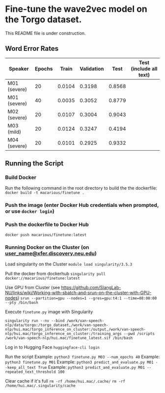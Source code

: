 # Fine-tune the wave2vec model on the Torgo dataset.
This README file is under construction.

## Word Error Rates
| Speaker | Epochs | Train | Validation | Test | Test (include all text) |
|---------|--------|-------|------------|------|-----------------|
| M01 (severe) | 20 | 0.0104 | 0.3198 | 0.8568 |        |
| M01 (severe) | 40 | 0.0035 | 0.3052 | 0.8779 |        |
| M02 (severe) | 20 | 0.0107 | 0.3004 | 0.9043 |        |
| M03 (mild)   | 20 | 0.0124 | 0.3247 | 0.4194 |        |
| M04 (severe) | 20 | 0.0101 | 0.2925 | 0.9332 |        |

## Running the Script
### Build Docker
Run the following command in the root directory to build the the dockerfile:
`docker build -t macarious/finetune .`

### Push the image (enter Docker Hub credentials when prompted, or use `docker login`)

### Push the dockerfile to Docker Hub
`docker push macarious/finetune:latest`

### Running Docker on the Cluster (on user_name@xfer.discovery.neu.edu)
Load singularity on the Cluster
`module load singularity/3.5.3`

Pull the docker from dockerhub
`singularity pull docker://macarious/finetune:latest`

Use GPU from Cluster
(see https://github.com/SlangLab-NU/links/wiki/Working-with-sbatch-and-srun-on-the-cluster-with-GPU-nodes)
`srun --partition=gpu --nodes=1 --gres=gpu:t4:1 --time=08:00:00 --pty /bin/bash`

Execute `finetune.py` image with Singularity
```
singularity run --nv --bind /work/van-speech-nlp/data/torgo:/torgo_dataset,/work/van-speech-nlp/hui.mac/torgo_inference_on_cluster:/output,/work/van-speech-nlp/hui.mac/torgo_inference_on_cluster:/training_args --pwd /scripts /work/van-speech-nlp/hui.mac/finetune_latest.sif /bin/bash
```

Log in to Hugging Face
`huggingface-cli login`

Run the script
Example: `python3 finetune.py M03 --num_epochs 40`
Example: `python3 finetune.py M01`
Example: `python3 predict_and_evaluate.py M01 --keep_all_text True`
Example: `python3 predict_and_evaluate.py M01 --repeated_text_threshold 100`

Clear cache if it's full
`rm -rf /home/hui.mac/.cache/`
`rm -rf /home/hui.mac/.singularity/cache`